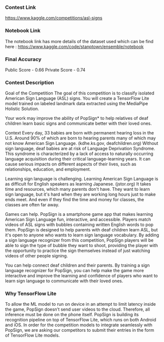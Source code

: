 ### Contest Link
https://www.kaggle.com/competitions/asl-signs

### Notebook Link
The notebook link has more details of the dataset used which can be find here : https://www.kaggle.com/code/stanptown/ensemble/notebook

### Final Accuracy 
Public Score - 0.66
Private Score - 0.74

### Contest Description
Goal of the Competition
The goal of this competition is to classify isolated American Sign Language (ASL) signs. You will create a TensorFlow Lite model trained on labeled landmark data extracted using the MediaPipe Holistic Solution.

Your work may improve the ability of PopSign* to help relatives of deaf children learn basic signs and communicate better with their loved ones.

Context
Every day, 33 babies are born with permanent hearing loss in the U.S.
Around 90% of which are born to hearing parents many of which may not know American Sign Language. (kdhe.ks.gov, deafchildren.org) Without sign language, deaf babies are at risk of Language Deprivation Syndrome. This syndrome is characterized by a lack of access to naturally occurring language acquisition during their critical language-learning years. It can cause serious impacts on different aspects of their lives, such as relationships, education, and employment.

Learning sign language is challenging.
Learning American Sign Language is as difficult for English speakers as learning Japanese. (jstor.org) It takes time and resources, which many parents don't have. They want to learn sign language, but it's hard when they are working long hours just to make ends meet. And even if they find the time and money for classes, the classes are often far away.

Games can help.
PopSign is a smartphone game app that makes learning American Sign Language fun, interactive, and accessible. Players match videos of ASL signs with bubbles containing written English words to pop them.
PopSign is designed to help parents with deaf children learn ASL, but it's open to anyone who wants to learn sign language vocabulary. By adding a sign language recognizer from this competition, PopSign players will be able to sign the type of bubble they want to shoot, providing the player with the opportunity to practice the sign themselves instead of just watching videos of other people signing.

You can help connect deaf children and their parents.
By training a sign language recognizer for PopSign, you can help make the game more interactive and improve the learning and confidence of players who want to learn sign language to communicate with their loved ones.

### Why TensorFlow Lite
To allow the ML model to run on device in an attempt to limit latency inside the game, PopSign doesn’t send user videos to the cloud. Therefore, all inference must be done on the phone itself. PopSign is building its recognition pipeline on top of TensorFlow Lite, which runs on both Android and iOS. In order for the competition models to integrate seamlessly with PopSign, we are asking our competitors to submit their entries in the form of TensorFlow Lite models.
